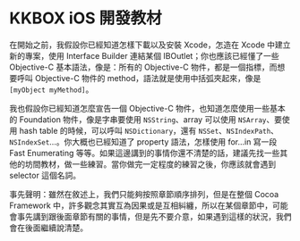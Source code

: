 # KKBOX iOS 開發教材


在開始之前，我假設你已經知道怎樣下載以及安裝 Xcode，怎造在 Xcode
中建立新的專案，使用 Interface Builder 連結某個
IBOutlet；你也應該已經懂了一些 Objective-C 基本語法，像是：所有的
Objective-C 物件，都是一個指標，而想要呼叫 Objective-C 物件的
method，語法就是使用中括弧夾起來，像是 `[myObject myMethod]`。

我也假設你已經知道怎麼宣告一個 Objective-C
物件，也知道怎麼使用一些基本的 Foundation 物件，像是字串要使用
`NSString`、array 可以使用 `NSArray`、要使用 hash table 的時候，可以呼叫
`NSDictionary`，還有
`NSSet`、`NSIndexPath`、`NSIndexSet`…。你大概也已經知道了 property
語法，怎樣使用 for…in 寫一段 Fast Enumerating
等等。如果這邊講到的事情你還不清楚的話，建議先找一些其他的坊間教材，做一些練習。當你做完一定程度的練習之後，你應該就會遇到
selector 這個名詞。

事先聲明：雖然在敘述上，我們只能夠按照章節順序排列，但是在整個 Cocoa
Framework
中，許多觀念其實互為因果或是互相糾纏，所以在某個章節中，可能會事先講到跟後面章節有關的事情，但是先不要介意，如果遇到這樣的狀況，我們會在後面繼續說清楚。

